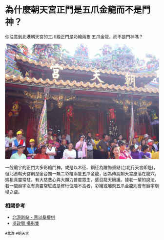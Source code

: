# 為什麼朝天宮正門是五爪金龍而不是門神？

你注意到北港朝天宮的三川殿正門是彩繪兩隻 五爪金龍，而不是門神嗎？

![起馬遶境前，關閉廟門，靜待開啟（吳政賢 攝）](img/001.jpg)

一般廟宇的正門大多彩繪門神，或是以木征、銅征為雕飾重點(台北行天宮即是)，但北港朝天宮則是全台獨一無二彩繪兩隻五爪金龍，因為傳說朝天宮座落在龍穴，媽祖真靈常駐，有大慈悲心與大願力普度眾生，感召龍天擁護。據老一輩的說法，若一間廟宇沒有真靈常駐或是修行位階不高者，彩繪或雕刻五爪金龍則會有廟宇崩塌之虞。

### 相關參考
* [北港新站 - 黑以桑提供](http://www.peikang.idv.tw)
* [吳政賢 攝影集](https://www.facebook.com/comdan66)

`#北港` `#朝天宮`
